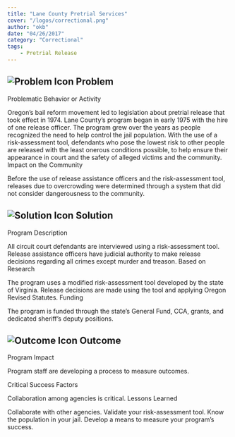 ```yaml
---
title: "Lane County Pretrial Services"
cover: "/logos/correctional.png"
author: "okb"
date: "04/26/2017"
category: "Correctional"
tags:
    - Pretrial Release  
---
```


## ![Problem Icon](https://github.com/google/material-design-icons/raw/master/alert/1x_web/ic_error_outline_black_48dp.png "Problem") Problem

Problematic Behavior or Activity

Oregon’s bail reform movement led to legislation about pretrial release that took effect in 1974. Lane County’s program began in early 1975 with the hire of one release officer. The program grew over the years as people recognized the need to help control the jail population. With the use of a risk-assessment tool, defendants who pose the lowest risk to other people are released with the least onerous conditions possible, to help ensure their appearance in court and the safety of alleged victims and the community.
Impact on the Community

Before the use of release assistance officers and the risk-assessment tool, releases due to overcrowding were determined through a system that did not consider dangerousness to the community.
## ![Solution Icon](https://github.com/google/material-design-icons/raw/master/action/1x_web/ic_lightbulb_outline_black_48dp.png "Solution") Solution
Program Description

All circuit court defendants are interviewed using a risk-assessment tool. Release assistance officers have judicial authority to make release decisions regarding all crimes except murder and treason.
Based on Research

The program uses a modified risk-assessment tool developed by the state of Virginia. Release decisions are made using the tool and applying Oregon Revised Statutes.
Funding

The program is funded through the state’s General Fund, CCA, grants, and dedicated sheriff’s deputy positions.
## ![Outcome Icon](https://github.com/google/material-design-icons/raw/master/action/1x_web/ic_view_list_black_48dp.png "Outcome") Outcome

Program Impact

Program staff are developing a process to measure outcomes.

Critical Success Factors

Collaboration among agencies is critical.
Lessons Learned

Collaborate with other agencies. Validate your risk-assessment tool. Know the population in your jail. Develop a means to measure your program’s success.